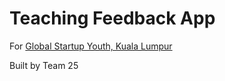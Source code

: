 # Teaching Feedback App
For [Global Startup Youth, Kuala Lumpur](http://www.globalstartupyouth.org/)

Built by Team 25